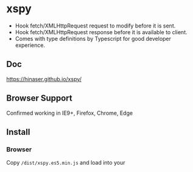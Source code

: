 # xspy

- Hook fetch/XMLHttpRequest request to modify before it is sent.
- Hook fetch/XMLHttpRequest response before it is available to client.
- Comes with type definitions by Typescript for good developer experience.

## Doc
https://hinaser.github.io/xspy/

## Browser Support
Confirmed working in IE9+, Firefox, Chrome, Edge

## Install
### Browser
Copy `/dist/xspy.es5.min.js` and load into your <script> tag before any fetch/XMLHttpRequest.

```html
<!-- Rename `xspy.es5.min.js` as you like -->
<script src="xspy.es5.min.js"></script>
```

### Webpack project

```
npm install xspy -- OR yarn add xspy
```
#### CommonJS
```js
const xspy = require("xspy").default;
```
#### Typescript
```typescript
import xspy from "xspy";
```

## Example

#### Add Authorization header if it doesn't exist on request header.

```js
xspy.onRequest((req) => {
  if(!req.headers["Authorization"]){
    req.headers["Authorization"] = "bearer sakxxd0ejdalkjdalkjfajd";
  }
});
```

#### Return fake API response without sending actual ajax request.
```js
xspy.onRequest((req, callback) => {
  const fakeResponse = {
    status: 200,
    statusText: "OK",
    body: "This is fake response!",
  };
  callback(fakeResponse);
});
```

#### Log every response headers to console.
```js
xspy.onResponse((req, res) => {
  console.log(res.url, res.status, res.headers);
});
```

## Work inspired by

https://github.com/jpillora/xhook
